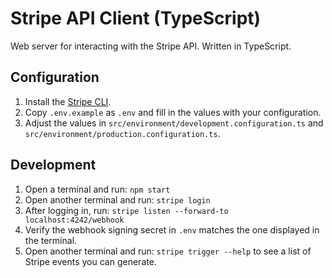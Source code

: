 # Stripe API Client (TypeScript)

Web server for interacting with the Stripe API. Written in TypeScript.

## Configuration

1. Install the [Stripe CLI](https://stripe.com/docs/stripe-cli).
2. Copy `.env.example` as `.env` and fill in the values with your configuration.
3. Adjust the values in
   `src/environment/development.configuration.ts` and
   `src/environment/production.configuration.ts`.

## Development

1. Open a terminal and run: `npm start`
2. Open another terminal and run: `stripe login`
3. After logging in, run: `stripe listen --forward-to localhost:4242/webhook`
4. Verify the webhook signing secret in `.env` matches the one displayed in the terminal.
5. Open another terminal and run: `stripe trigger --help` to see a list of
   Stripe events you can generate.
